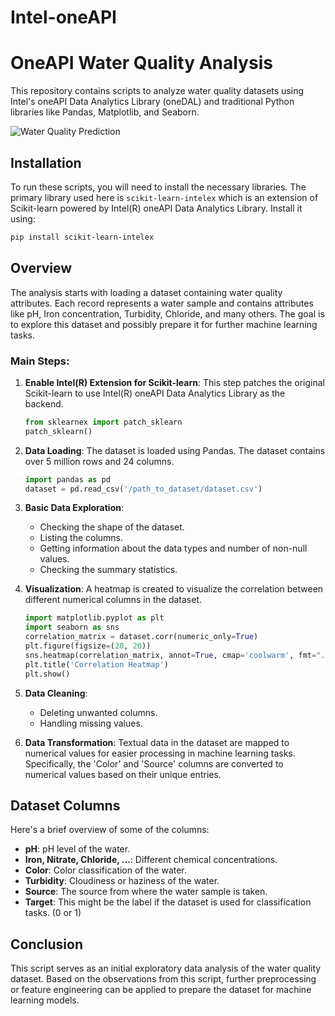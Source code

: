 # Intel-oneAPI
# OneAPI Water Quality Analysis

This repository contains scripts to analyze water quality datasets using Intel's oneAPI Data Analytics Library (oneDAL) and traditional Python libraries like Pandas, Matplotlib, and Seaborn.

![Water Quality Prediction](https://github.com/Aditya3012Purwar/Intel-oneAPI/assets/103439955/11e84689-5ab6-48e9-aaf2-fc4e012bdc98)


## Installation

To run these scripts, you will need to install the necessary libraries. The primary library used here is `scikit-learn-intelex` which is an extension of Scikit-learn powered by Intel(R) oneAPI Data Analytics Library. Install it using:

```bash
pip install scikit-learn-intelex
```

## Overview

The analysis starts with loading a dataset containing water quality attributes. Each record represents a water sample and contains attributes like pH, Iron concentration, Turbidity, Chloride, and many others. The goal is to explore this dataset and possibly prepare it for further machine learning tasks.

### Main Steps:

1. **Enable Intel(R) Extension for Scikit-learn**:
   This step patches the original Scikit-learn to use Intel(R) oneAPI Data Analytics Library as the backend.
   
   ```python
   from sklearnex import patch_sklearn
   patch_sklearn()
   ```

2. **Data Loading**:
   The dataset is loaded using Pandas. The dataset contains over 5 million rows and 24 columns.
   
   ```python
   import pandas as pd
   dataset = pd.read_csv('/path_to_dataset/dataset.csv')
   ```

3. **Basic Data Exploration**:
   - Checking the shape of the dataset.
   - Listing the columns.
   - Getting information about the data types and number of non-null values.
   - Checking the summary statistics.

4. **Visualization**:
   A heatmap is created to visualize the correlation between different numerical columns in the dataset.
   
   ```python
   import matplotlib.pyplot as plt
   import seaborn as sns
   correlation_matrix = dataset.corr(numeric_only=True)
   plt.figure(figsize=(20, 20))
   sns.heatmap(correlation_matrix, annot=True, cmap='coolwarm', fmt=".2f", square=True)
   plt.title('Correlation Heatmap')
   plt.show()
   ```

5. **Data Cleaning**:
   - Deleting unwanted columns.
   - Handling missing values.

6. **Data Transformation**:
   Textual data in the dataset are mapped to numerical values for easier processing in machine learning tasks. Specifically, the 'Color' and 'Source' columns are converted to numerical values based on their unique entries.

## Dataset Columns

Here's a brief overview of some of the columns:

- **pH**: pH level of the water.
- **Iron, Nitrate, Chloride, ...**: Different chemical concentrations.
- **Color**: Color classification of the water.
- **Turbidity**: Cloudiness or haziness of the water.
- **Source**: The source from where the water sample is taken.
- **Target**: This might be the label if the dataset is used for classification tasks. (0 or 1)

## Conclusion

This script serves as an initial exploratory data analysis of the water quality dataset. Based on the observations from this script, further preprocessing or feature engineering can be applied to prepare the dataset for machine learning models.
